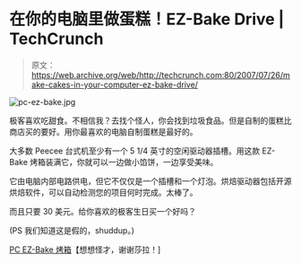 # 在你的电脑里做蛋糕！EZ-Bake Drive | TechCrunch

> 原文：<https://web.archive.org/web/http://techcrunch.com:80/2007/07/26/make-cakes-in-your-computer-ez-bake-drive/>

![pc-ez-bake.jpg](img/41c7e7f3c57e0c50d77c3a2b53e0d436.png)

极客喜欢吃甜食。不相信我？去找个怪人，你会找到垃圾食品。但是自制的蛋糕比商店买的要好。用你最喜欢的电脑自制蛋糕是最好的。

大多数 Peecee 台式机至少有一个 5 1/4 英寸的空闲驱动器插槽。用这款 EZ-Bake 烤箱装满它，你就可以一边做小馅饼，一边享受美味。

它由电脑内部电路供电，但它不仅仅是一个插槽和一个灯泡。烘焙驱动器包括开源烘焙软件，可以自动检测您的项目何时完成。太棒了。

而且只要 30 美元。给你喜欢的极客生日买一个好吗？

(PS 我们知道这是假的，shuddup。)

[PC EZ-Bake 烤箱](https://web.archive.org/web/20160528034840/http://www.thinkgeek.com/stuff/41/ezbake.shtml)【想想怪才，谢谢莎拉！]